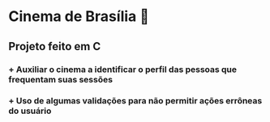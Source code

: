 # Cinema de Brasília :popcorn:

## Projeto feito em C

### + Auxiliar o cinema a identificar o perfil das pessoas que frequentam suas sessões

### + Uso de algumas validações para não permitir ações errôneas do usuário
